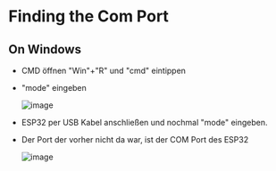  # Finding the Com Port
  ## On Windows
  - CMD öffnen "Win"+"R" und "cmd" eintippen
  - "mode" eingeben

    ![image](https://github.com/JJOmin/Projektgruppe-Smarter-Blumentopf/assets/104137706/f541a113-cfec-4f25-9071-4551b5f7e185)

  - ESP32 per USB Kabel anschließen und nochmal "mode" eingeben.
  - Der Port der vorher nicht da war, ist der COM Port des ESP32
    
    ![image](https://github.com/JJOmin/Projektgruppe-Smarter-Blumentopf/assets/104137706/c32a8f13-f5c1-4815-816f-7b3c1ea1dca4)






  



